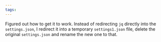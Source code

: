 ```yaml
---
tags:
---
```


Figured out how to get it to work. Instead of redirecting `jq` directly into the `settings.json`, I redirect it into a temporary `settings1.json` file, delete the original `settings.json` and rename the new one to that.